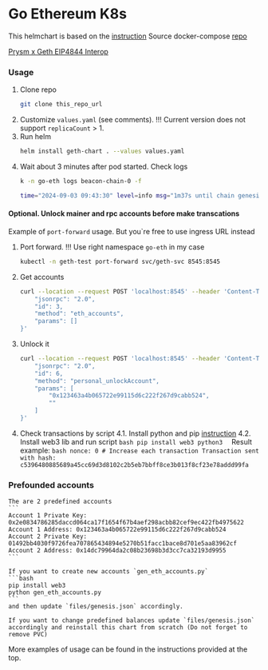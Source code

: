 # Go Ethereum K8s

This helmchart is based on the [instruction](https://docs.prylabs.network/docs/advanced/proof-of-stake-devnet)
Source docker-compose [repo](https://github.com/Offchainlabs/eth-pos-devnet)

[Prysm x Geth EIP4844 Interop](https://gist.github.com/terencechain/3e43cd7f99d69e311e00b04e712b3d5a#prysm-x-geth-eip4844-interop)

### Usage
1. Clone repo
    ```bash
    git clone this_repo_url    
    ```
2. Customize `values.yaml` (see comments). !!! Current version does not support `replicaCount` > 1.
3. Run helm
    ```bash
    helm install geth-chart . --values values.yaml
    ```
4. Wait about 3 minutes after pod started.
   Check logs
   ```bash
   k -n go-eth logs beacon-chain-0 -f

   time="2024-09-03 09:43:30" level=info msg="1m37s until chain genesis" genesisStateRoot=e0341e3784b5dd6ffce5c79f06b0060ae993a1502453881fee3085e76abe6849 genesisTime="2024-09-03 09:45:08 +0000 UTC" genesisValidators=64 prefix=slotutil
   ```
#### Optional. Unlock mainer and rpc accounts before make transcations
Example of `port-forward` usage. But you`re free to use ingress URL instead
1. Port forward. !!! Use right namespace `go-eth` in my case
    ```bash
    kubectl -n geth-test port-forward svc/geth-svc 8545:8545
    ```
2. Get accounts
    ```bash
    curl --location --request POST 'localhost:8545' --header 'Content-Type: application/json' --data-raw '{
        "jsonrpc": "2.0",
        "id": 3,
        "method": "eth_accounts",
        "params": []
    }'
    ```
3. Unlock it
    ```bash
    curl --location --request POST 'localhost:8545' --header 'Content-Type: application/json' --data-raw '{
        "jsonrpc": "2.0",
        "id": 6,
        "method": "personal_unlockAccount",
        "params": [
            "0x123463a4b065722e99115d6c222f267d9cabb524",
            ""
        ]
    }'
    ```
4. Check transactions by script
    4.1. Install  python and pip [instruction](https://linuxize.com/post/how-to-install-pip-on-ubuntu-20.04/)
    4.2. Install web3 lib and run script
        ```bash
        pip install web3
        python3 
        ```
        Result example:
        ```bash
        nonce: 0 # Increase each transaction
        Transaction sent with hash: c5396480885689a45cc69d3d8102c2b5eb7bbff8ce3b013f8cf23e78addd99fa
        ```

### Prefounded accounts
    The are 2 predefined accounts
    ```
    Account 1 Private Key: 0x2e0834786285daccd064ca17f1654f67b4aef298acbb82cef9ec422fb4975622
    Account 1 Address: 0x123463a4b065722e99115d6c222f267d9cabb524
    Account 2 Private Key: 01492bb4030f9726fea707865434894e5270b51facc1bace8d701e5aa83962cf
    Account 2 Address: 0x14dc79964da2c08b23698b3d3cc7ca32193d9955
    ```

    If you want to create new accounts `gen_eth_accounts.py`
    ```bash
    pip install web3
    python gen_eth_accounts.py
    ```
    and then update `files/genesis.json` accordingly.

    If you want to change predefined balances update `files/genesis.json` accordingly and reinstall this chart from scratch (Do not forget to remove PVC)

More examples of usage can be found in the instructions provided at the top.